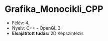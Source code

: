 # Grafika_Monocikli_CPP

* Félév: 4.
* Nyelv: C++ - OpenGL 3
* **Elsajátított tudás:** 2D Képszintézis
